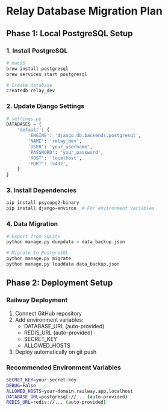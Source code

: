 # Relay Database Migration Plan

## Phase 1: Local PostgreSQL Setup

### 1. Install PostgreSQL

```bash
# macOS
brew install postgresql
brew services start postgresql

# Create database
createdb relay_dev
```

### 2. Update Django Settings

```python
# settings.py
DATABASES = {
    'default': {
        'ENGINE': 'django.db.backends.postgresql',
        'NAME': 'relay_dev',
        'USER': 'your_username',
        'PASSWORD': 'your_password',
        'HOST': 'localhost',
        'PORT': '5432',
    }
}
```

### 3. Install Dependencies

```bash
pip install psycopg2-binary
pip install django-environ  # For environment variables
```

### 4. Data Migration

```bash
# Export from SQLite
python manage.py dumpdata > data_backup.json

# Migrate to PostgreSQL
python manage.py migrate
python manage.py loaddata data_backup.json
```

## Phase 2: Deployment Setup

### Railway Deployment

1. Connect GitHub repository
2. Add environment variables:
   - DATABASE_URL (auto-provided)
   - REDIS_URL (auto-provided)
   - SECRET_KEY
   - ALLOWED_HOSTS
3. Deploy automatically on git push

### Recommended Environment Variables

```bash
SECRET_KEY=your-secret-key
DEBUG=False
ALLOWED_HOSTS=your-domain.railway.app,localhost
DATABASE_URL=postgresql://... (auto-provided)
REDIS_URL=redis://... (auto-provided)
```
